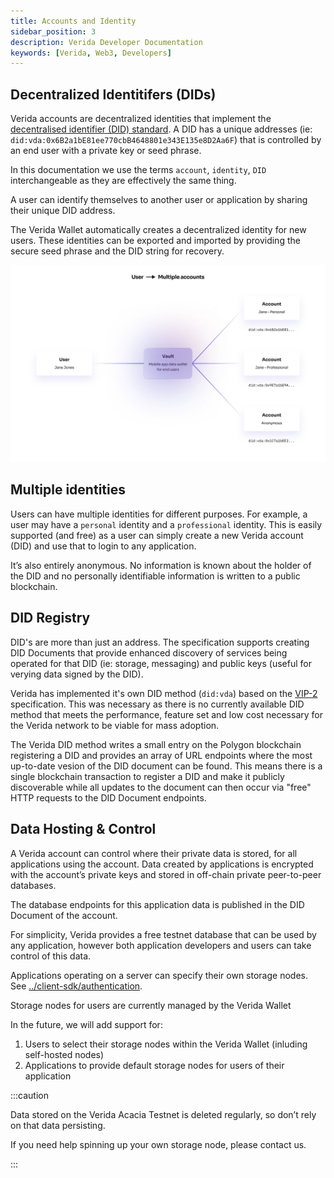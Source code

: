 ```yaml
---
title: Accounts and Identity
sidebar_position: 3
description: Verida Developer Documentation
keywords: [Verida, Web3, Developers]
---
```

## Decentralized Identitifers (DIDs)

Verida accounts are decentralized identities that implement the [decentralised identifier (DID) standard](https://w3c.github.io/did-core/). A DID has a unique addresses (ie: `did:vda:0x6B2a1bE81ee770cbB4648801e343E135e8D2Aa6F`) that is controlled by an end user with a private key or seed phrase.

In this documentation we use the terms `account`, `identity`, `DID` interchangeable as they are effectively the same thing.

A user can identify themselves to another user or application by sharing their unique DID address.

The Verida Wallet automatically creates a decentralized identity for new users. These identities can be exported and imported by providing the secure seed phrase and the DID string for recovery.

![concepts_identity.png](accounts_and_identity/concepts_identity.png)

## Multiple identities

Users can have multiple identities for different purposes. For example, a user may have a `personal` identity and a `professional` identity. This is easily supported (and free) as a user can simply create a new Verida account (DID) and use that to login to any application.

It’s also entirely anonymous. No information is known about the holder of the DID and no personally identifiable information is written to a public blockchain.

## DID Registry

DID's are more than just an address. The specification supports creating DID Documents that provide enhanced discovery of services being operated for that DID (ie: storage, messaging) and public keys (useful for verying data signed by the DID).

Verida has implemented it's own DID method (`did:vda`) based on the [VIP-2](https://github.com/verida/VIPs/blob/develop/VIPs/vip-2.md) specification. This was necessary as there is no currently available DID method that meets the performance, feature set and low cost necessary for the Verida network to be viable for mass adoption.

The Verida DID method writes a small entry on the Polygon blockchain registering a DID and provides an array of URL endpoints where the most up-to-date vesion of the DID document can be found. This means there is a single blockchain transaction to register a DID and make it publicly discoverable while all updates to the document can then occur via "free" HTTP requests to the DID Document endpoints.

## Data Hosting & Control

A Verida account can control where their private data is stored, for all applications using the account. Data created by applications is encrypted with the account’s private keys and stored in off-chain private peer-to-peer databases.

The database endpoints for this application data is published in the DID Document of the account.

For simplicity, Verida provides a free testnet database that can be used by any application, however both application developers and users can take control of this data.

Applications operating on a server can specify their own storage nodes. See [../client-sdk/authentication](Authentication).

Storage nodes for users are currently managed by the Verida Wallet

In the future, we will add support for:

1. Users to select their storage nodes within the Verida Wallet (inluding self-hosted nodes)
2. Applications to provide default storage nodes for users of their application

:::caution

Data stored on the Verida Acacia Testnet is deleted regularly, so don’t rely on that data persisting.

If you need help spinning up your own storage node, please contact us.

:::